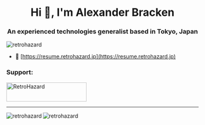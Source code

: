 <h1 align="center">Hi 👋, I'm Alexander Bracken</h1>
<h3 align="center">An experienced technologies generalist based in Tokyo, Japan</h3>

<p align="left"> <img src="https://komarev.com/ghpvc/?username=retrohazard&label=Profile%20views&color=0e75b6&style=flat" alt="retrohazard" /> </p>

- 📄 [https://resume.retrohazard.jp](https://resume.retrohazard.jp)

<h3 align="left">Support:</h3>
<p><a href="https://ko-fi.com/RetroHazard"> <img src="https://cdn.ko-fi.com/cdn/kofi3.png?v=3" height="50" width="210" alt="RetroHazard" /></a></p>
<hr>
<img align="left" src="https://github-readme-stats.vercel.app/api?username=retrohazard&show_icons=true&locale=en&theme=transparent&layout=compact" alt="retrohazard" />
<img align="center" src="https://github-readme-stats.vercel.app/api/top-langs?username=retrohazard&show_icons=true&locale=en&theme=transparent&layout=compact&langs_count=8" alt="retrohazard" />
